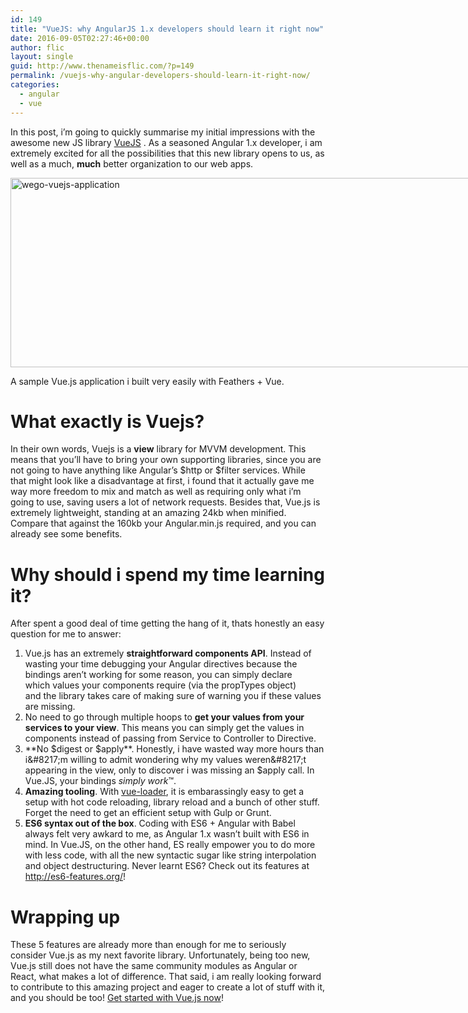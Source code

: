 ```yaml
---
id: 149
title: "VueJS: why AngularJS 1.x developers should learn it right now"
date: 2016-09-05T02:27:46+00:00
author: flic
layout: single
guid: http://www.thenameisflic.com/?p=149
permalink: /vuejs-why-angular-developers-should-learn-it-right-now/
categories:
  - angular
  - vue
---
```


In this post, i&#8217;m going to quickly summarise my initial impressions with the awesome new JS library [VueJS](https://vuejs.org/) . As a seasoned Angular 1.x developer, i am extremely excited for all the possibilities that this new library opens to us, as well as a much, **much** better organization to our web apps.

<div id="attachment_150" style="width: 819px" class="wp-caption aligncenter">
  <img class="wp-image-150" src="http://104.236.4.255/wp-content/uploads/2016/09/Captura-de-tela-de-2016-09-04-224813-300x112.png" alt="wego-vuejs-application" width="809" height="303" />
  
  <p class="wp-caption-text">
    A sample Vue.js application i built very easily with Feathers + Vue.
  </p>
</div>

# What exactly is Vuejs?

In their own words, Vuejs is a **view** library for MVVM development. This means that you&#8217;ll have to bring your own supporting libraries, since you are not going to have anything like Angular&#8217;s $http or $filter services. While that might look like a disadvantage at first, i found that it actually gave me way more freedom to mix and match as well as requiring only what i&#8217;m going to use, saving users a lot of network requests. Besides that, Vue.js is extremely lightweight, standing at an amazing 24kb when minified. Compare that against the 160kb your Angular.min.js required, and you can already see some benefits.

# Why should i spend my time learning it?

After spent a good deal of time getting the hang of it, thats honestly an easy question for me to answer:

1. Vue.js has an extremely **straightforward components API**. Instead of wasting your time debugging your Angular directives because the bindings aren&#8217;t working for some reason, you can simply declare which values your components require (via the propTypes object) and the library takes care of making sure of warning you if these values are missing.
2. No need to go through multiple hoops to **get your values from your services to your view**. This means you can simply get the values in components instead of passing from Service to Controller to Directive.
3. **No $digest or $apply**. Honestly, i have wasted way more hours than i&#8217;m willing to admit wondering why my values weren&#8217;t appearing in the view, only to discover i was missing an $apply call. In Vue.JS, your bindings *simply work*™.
4. **Amazing tooling**. With [vue-loader](https://github.com/vuejs/vue-loader), it is embarassingly easy to get a setup with hot code reloading, library reload and a bunch of other stuff. Forget the need to get an efficient setup with Gulp or Grunt.
5. **ES6 syntax out of the box**. Coding with ES6 + Angular with Babel always felt very awkard to me, as Angular 1.x wasn&#8217;t built with ES6 in mind. In Vue.JS, on the other hand, ES really empower you to do more with less code, with all the new syntactic sugar like string interpolation and object destructuring. Never learnt ES6? Check out its features at http://es6-features.org/!

# Wrapping up

These 5 features are already more than enough for me to seriously consider Vue.js as my next favorite library. Unfortunately, being too new, Vue.js still does not have the same community modules as Angular or React, what makes a lot of difference. That said, i am really looking forward to contribute to this amazing project and eager to create a lot of stuff with it, and you should be too! [Get started with Vue.js now](https://vuejs.org/guide/index.html)!
